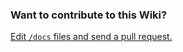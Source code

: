 ### Want to contribute to this Wiki?

[Edit `/docs` files and send a pull request.](https://github.com/adamgede/zulip-desktop/tree/main/docs)
